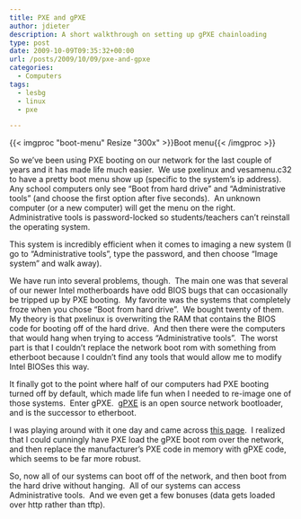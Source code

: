 ```yaml
---
title: PXE and gPXE
author: jdieter
description: A short walkthrough on setting up gPXE chainloading
type: post
date: 2009-10-09T09:35:32+00:00
url: /posts/2009/10/09/pxe-and-gpxe
categories:
  - Computers
tags:
  - lesbg
  - linux
  - pxe

---
```

{{< imgproc "boot-menu" Resize "300x" >}}Boot menu{{< /imgproc >}}

So we&#8217;ve been using PXE booting on our network for the last couple of years and it has made life much easier.  We use pxelinux and vesamenu.c32 to have a pretty boot menu show up (specific to the system&#8217;s ip address).  Any school computers only see &#8220;Boot from hard drive&#8221; and &#8220;Administrative tools&#8221; (and choose the first option after five seconds).  An unknown computer (or a new computer) will get the menu on the right.  Administrative tools is password-locked so students/teachers can&#8217;t reinstall the operating system.

This system is incredibly efficient when it comes to imaging a new system (I go to &#8220;Administrative tools&#8221;, type the password, and then choose &#8220;Image system&#8221; and walk away).

We have run into several problems, though.  The main one was that several of our newer Intel motherboards have odd BIOS bugs that can occasionally be tripped up by PXE booting.  My favorite was the systems that completely froze when you chose &#8220;Boot from hard drive&#8221;.  We bought twenty of them.  My theory is that pxelinux is overwriting the RAM that contains the BIOS code for booting off of the hard drive.  And then there were the computers that would hang when trying to access &#8220;Administrative tools&#8221;.  The worst part is that I couldn&#8217;t replace the network boot rom with something from etherboot because I couldn&#8217;t find any tools that would allow me to modify Intel BIOSes this way.

It finally got to the point where half of our computers had PXE booting turned off by default, which made life fun when I needed to re-image one of those systems.  Enter gPXE.  [gPXE][1] is an open source network bootloader, and is the successor to etherboot.

I was playing around with it one day and came across [this page][2].  I realized that I could cunningly have PXE load the gPXE boot rom over the network, and then replace the manufacturer&#8217;s PXE code in memory with gPXE code, which seems to be far more robust.

So, now all of our systems can boot off of the network, and then boot from the hard drive without hanging.  All of our systems can access Administrative tools.  And we even get a few bonuses (data gets loaded over http rather than tftp).

 [1]: http://etherboot.org/wiki/index.php
 [2]: http://etherboot.org/wiki/pxechaining
